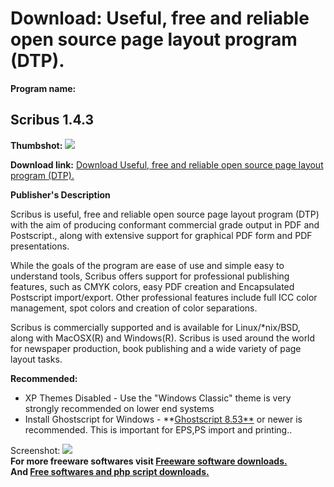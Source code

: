 # Download: Useful, free and reliable open source page layout program (DTP).

**Program name:**

## Scribus 1.4.3

  
**Thumbshot:** ![](http://www.freewarefiles.com/screenshot/scribus_md.gif)   
  
**Download link:** [Download Useful, free and reliable open source page layout program (DTP).](http://freesoftwares.boysofts.com/Scribus_program_18164.html)  
  


**Publisher's Description**  
  


Scribus is useful, free and reliable open source page layout program (DTP) with the aim of producing conformant commercial grade output in PDF and Postscript., along with extensive support for graphical PDF form and PDF presentations. 

While the goals of the program are ease of use and simple easy to understand tools, Scribus offers support for professional publishing features, such as CMYK colors, easy PDF creation and Encapsulated Postscript import/export. Other professional features include full ICC color management, spot colors and creation of color separations.

Scribus is commercially supported and is available for Linux/*nix/BSD, along with MacOSX(R) and Windows(R). Scribus is used around the world for newspaper production, book publishing and a wide variety of page layout tasks. 

**Recommended:**

  * XP Themes Disabled - Use the "Windows Classic" theme is very strongly recommended on lower end systems 
  * Install Ghostscript for Windows - **[Ghostscript 8.53**](http://ghostscript.com/doc/AFPL/index.htm) or newer is recommended. This is important for EPS,PS import and printing.. 

  
  
Screenshot: ![](http://www.freewarefiles.com/screenshot/scribus.gif)   
**For more freeware softwares visit [Freeware software downloads.](http://freesoftwares.boysofts.com/)**   
**And [Free softwares and php script downloads.](http://www.boysofts.com/)**
